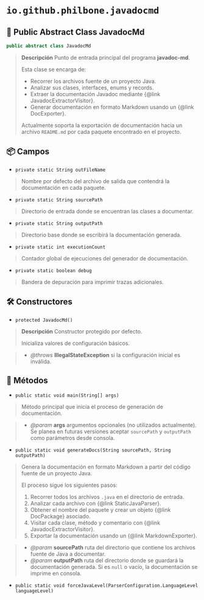 # `io.github.philbone.javadocmd`

## 📕 Public Abstract Class JavadocMd

```java
public abstract class JavadocMd
```
> **Descripción**
> Punto de entrada principal del programa <b>javadoc-md</b>.
> <p>
> Esta clase se encarga de:
> <ul>
> <li>Recorrer los archivos fuente de un proyecto Java.</li>
> <li>Analizar sus clases, interfaces, enums y records.</li>
> <li>Extraer la documentación Javadoc mediante
> {@link JavadocExtractorVisitor}.</li>
> <li>Generar documentación en formato Markdown usando un
> {@link DocExporter}.</li>
> </ul>
> 
> <p>
> Actualmente soporta la exportación de documentación hacia un archivo
> <code>README.md</code> por cada paquete encontrado en el proyecto.</p>

## 📦 Campos

- `private static String outFileName`
> Nombre por defecto del archivo de salida que contendrá la documentación
> en cada paquete.

- `private static String sourcePath`
> Directorio de entrada donde se encuentran las clases a documentar.

- `private static String outputPath`
> Directorio base donde se escribirá la documentación generada.

- `private static int executionCount`
> Contador global de ejecuciones del generador de documentación.

- `private static boolean debug`
> Bandera de depuración para imprimir trazas adicionales.

## 🛠️ Constructores

- `protected JavadocMd()`
> **Descripción**
> Constructor protegido por defecto.
> <p>
> Inicializa valores de configuración básicos.

> - *@throws* **IllegalStateException** si la configuración inicial es inválida.
## 🧮 Métodos

- `public static void main(String[] args)`
> Método principal que inicia el proceso de generación de documentación.

> - *@param* **args** argumentos opcionales (no utilizados actualmente). Se planea
en futuras versiones aceptar <code>sourcePath</code> y
<code>outputPath</code> como parámetros desde consola.
- `public static void generateDocs(String sourcePath, String outputPath)`
> Genera la documentación en formato Markdown a partir del código fuente de
> un proyecto Java.
> <p>
> El proceso sigue los siguientes pasos:
> <ol>
> <li>Recorrer todos los archivos <code>.java</code> en el directorio de
> entrada.</li>
> <li>Analizar cada archivo con {@link StaticJavaParser}.</li>
> <li>Obtener el nombre del paquete y crear un objeto {@link DocPackage}
> asociado.</li>
> <li>Visitar cada clase, método y comentario con
> {@link JavadocExtractorVisitor}.</li>
> <li>Exportar la documentación usando un {@link MarkdownExporter}.</li>
> </ol>

> - *@param* **sourcePath** ruta del directorio que contiene los archivos fuente de
Java a documentar.
> - *@param* **outputPath** ruta del directorio donde se guardará la documentación
generada. Si es <code>null</code> o vacío, la documentación se imprime en
consola.
- `public static void forceJavaLevel(ParserConfiguration.LanguageLevel languageLevel)`

